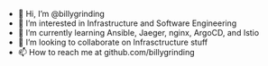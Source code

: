 - 👋 Hi, I’m @billygrinding
- 👀 I’m interested in Infrastructure and Software Engineering
- 🌱 I’m currently learning Ansible, Jaeger, nginx, ArgoCD, and Istio
- 💞️ I’m looking to collaborate on Infrasctructure stuff
- 📫 How to reach me at github.com/billygrinding

<!---
billygrinding/billygrinding is a ✨ special ✨ repository because its `README.md` (this file) appears on your GitHub profile.
You can click the Preview link to take a look at your changes.
--->
